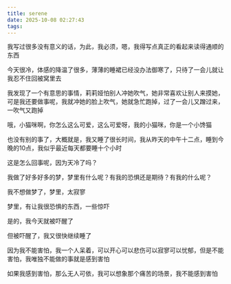 ```yaml
---
title: serene
date: 2025-10-08 02:27:43
tags:
---
```


我写过很多没有意义的话，为此，我必须，嗯，我得写点真正的看起来读得通顺的东西

今天很冷，体感的降温了很多，薄薄的睡裙已经没办法御寒了，只待了一会儿就让我忍不住回被窝里去

我发现了一个有意思的事情，莉莉娅怕别人冲她吹气，她非常喜欢让别人来摸她，可是我还要做事呢，我就冲她的脸上吹气，她就急忙跑掉，过了一会儿又蹭过来，一吹气又跑掉

哦，小猫咪啊，你怎么这么可爱，这么可爱呀，我的小猫咪，你是一个小馋猫

也没有别的事了，大概就是，我又睡了很长时间，我从昨天的中午十二点，睡到今晚的10点，我似乎最近每天都要睡十个小时

这是怎么回事呢，因为天冷了吗？

我做了好多好多的梦，梦里有什么呢？有我的恐惧还是期待？有我的什么呢？

我不想做梦了，梦里，太寂寥

梦里，有让我很恐惧的东西，一些惊吓

是的，我今天就被吓醒了

但被吓醒了，我又很快继续睡了

因为我不能害怕，我一个人呆着，可以开心可以悲伤可以寂寥可以忧郁，但是不能害怕，我唯独不能做的事就是感到害怕

如果我感到害怕，那么无人可依，我可以想象那个痛苦的场景，我不能感到害怕
